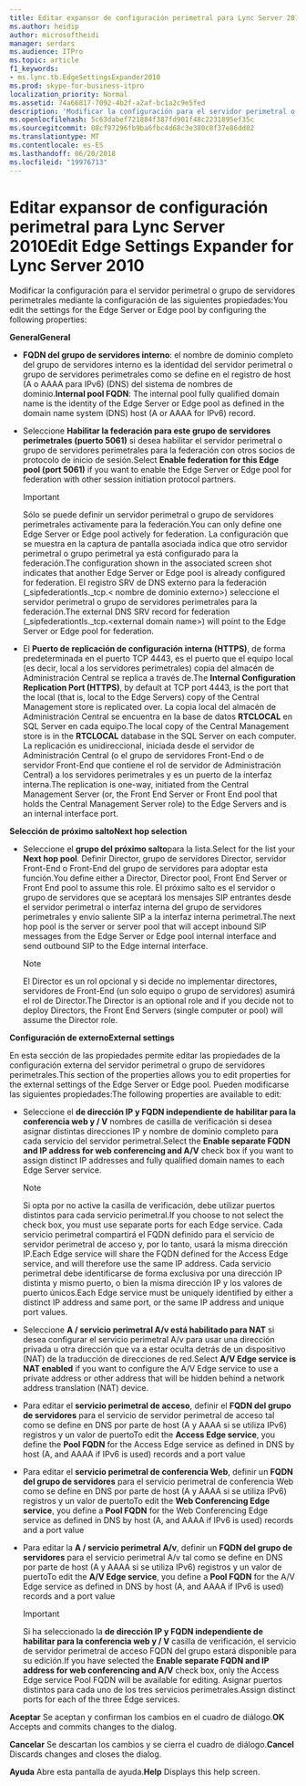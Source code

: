 ```yaml
---
title: Editar expansor de configuración perimetral para Lync Server 2010
ms.author: heidip
author: microsoftheidi
manager: serdars
ms.audience: ITPro
ms.topic: article
f1_keywords:
- ms.lync.tb.EdgeSettingsExpander2010
ms.prod: skype-for-business-itpro
localization_priority: Normal
ms.assetid: 74a66817-7092-4b2f-a2af-bc1a2c9e5fed
description: 'Modificar la configuración para el servidor perimetral o grupo de servidores perimetrales mediante la configuración de las siguientes propiedades:'
ms.openlocfilehash: 5c63dabef721884f387fd901f48c2231895ef35c
ms.sourcegitcommit: 08cf97296fb9ba6fbc4d68c3e380c8f37e86dd02
ms.translationtype: MT
ms.contentlocale: es-ES
ms.lasthandoff: 06/20/2018
ms.locfileid: "19976713"
---
```

# <a name="edit-edge-settings-expander-for-lync-server-2010"></a><span data-ttu-id="dad23-103">Editar expansor de configuración perimetral para Lync Server 2010</span><span class="sxs-lookup"><span data-stu-id="dad23-103">Edit Edge Settings Expander for Lync Server 2010</span></span>
 
<span data-ttu-id="dad23-104">Modificar la configuración para el servidor perimetral o grupo de servidores perimetrales mediante la configuración de las siguientes propiedades:</span><span class="sxs-lookup"><span data-stu-id="dad23-104">You edit the settings for the Edge Server or Edge pool by configuring the following properties:</span></span> 
  
 <span data-ttu-id="dad23-105">**General**</span><span class="sxs-lookup"><span data-stu-id="dad23-105">**General**</span></span>
  
- <span data-ttu-id="dad23-106">**FQDN del grupo de servidores interno**: el nombre de dominio completo del grupo de servidores interno es la identidad del servidor perimetral o grupo de servidores perimetrales como se define en el registro de host (A o AAAA para IPv6) (DNS) del sistema de nombres de dominio.</span><span class="sxs-lookup"><span data-stu-id="dad23-106">**Internal pool FQDN**: The internal pool fully qualified domain name is the identity of the Edge Server or Edge pool as defined in the domain name system (DNS) host (A or AAAA for IPv6) record.</span></span>
    
- <span data-ttu-id="dad23-107">Seleccione **Habilitar la federación para este grupo de servidores perimetrales (puerto 5061)** si desea habilitar el servidor perimetral o grupo de servidores perimetrales para la federación con otros socios de protocolo de inicio de sesión.</span><span class="sxs-lookup"><span data-stu-id="dad23-107">Select **Enable federation for this Edge pool (port 5061)** if you want to enable the Edge Server or Edge pool for federation with other session initiation protocol partners.</span></span>
    
    > [!IMPORTANT]
    > <span data-ttu-id="dad23-108">Sólo se puede definir un servidor perimetral o grupo de servidores perimetrales activamente para la federación.</span><span class="sxs-lookup"><span data-stu-id="dad23-108">You can only define one Edge Server or Edge pool actively for federation.</span></span> <span data-ttu-id="dad23-109">La configuración que se muestra en la captura de pantalla asociada indica que otro servidor perimetral o grupo perimetral ya está configurado para la federación.</span><span class="sxs-lookup"><span data-stu-id="dad23-109">The configuration shown in the associated screen shot indicates that another Edge Server or Edge pool is already configured for federation.</span></span> <span data-ttu-id="dad23-110">El registro SRV de DNS externo para la federación (_sipfederationtls._tcp.\< nombre de dominio externo\>) seleccione el servidor perimetral o grupo de servidores perimetrales para la federación.</span><span class="sxs-lookup"><span data-stu-id="dad23-110">The external DNS SRV record for federation (_sipfederationtls._tcp.\<external domain name\>) will point to the Edge Server or Edge pool for federation.</span></span> 
  
- <span data-ttu-id="dad23-111">El **Puerto de replicación de configuración interna (HTTPS)**, de forma predeterminada en el puerto TCP 4443, es el puerto que el equipo local (es decir, local a los servidores perimetrales) copia del almacén de Administración Central se replica a través de.</span><span class="sxs-lookup"><span data-stu-id="dad23-111">The **Internal Configuration Replication Port (HTTPS)**, by default at TCP port 4443, is the port that the local (that is, local to the Edge Servers) copy of the Central Management store is replicated over.</span></span> <span data-ttu-id="dad23-112">La copia local del almacén de Administración Central se encuentra en la base de datos **RTCLOCAL** en SQL Server en cada equipo.</span><span class="sxs-lookup"><span data-stu-id="dad23-112">The local copy of the Central Management store is in the **RTCLOCAL** database in the SQL Server on each computer.</span></span> <span data-ttu-id="dad23-113">La replicación es unidireccional, iniciada desde el servidor de Administración Central (o el grupo de servidores Front-End o de servidor Front-End que contiene el rol de servidor de Administración Central) a los servidores perimetrales y es un puerto de la interfaz interna.</span><span class="sxs-lookup"><span data-stu-id="dad23-113">The replication is one-way, initiated from the Central Management Server (or, the Front End Server or Front End pool that holds the Central Management Server role) to the Edge Servers and is an internal interface port.</span></span>
    
 <span data-ttu-id="dad23-114">**Selección de próximo salto**</span><span class="sxs-lookup"><span data-stu-id="dad23-114">**Next hop selection**</span></span>
  
- <span data-ttu-id="dad23-115">Seleccione el **grupo del próximo salto**para la lista.</span><span class="sxs-lookup"><span data-stu-id="dad23-115">Select for the list your **Next hop pool**.</span></span> <span data-ttu-id="dad23-116">Definir Director, grupo de servidores Director, servidor Front-End o Front-End del grupo de servidores para adoptar esta función.</span><span class="sxs-lookup"><span data-stu-id="dad23-116">You define either a Director, Director pool, Front End Server or Front End pool to assume this role.</span></span> <span data-ttu-id="dad23-117">El próximo salto es el servidor o grupo de servidores que se aceptará los mensajes SIP entrantes desde el servidor perimetral o interfaz interna del grupo de servidores perimetrales y envío saliente SIP a la interfaz interna perimetral.</span><span class="sxs-lookup"><span data-stu-id="dad23-117">The next hop pool is the server or server pool that will accept inbound SIP messages from the Edge Server or Edge pool internal interface and send outbound SIP to the Edge internal interface.</span></span>
    
    > [!NOTE]
    > <span data-ttu-id="dad23-118">El Director es un rol opcional y si decide no implementar directores, servidores de Front-End (un solo equipo o grupo de servidores) asumirá el rol de Director.</span><span class="sxs-lookup"><span data-stu-id="dad23-118">The Director is an optional role and if you decide not to deploy Directors, the Front End Servers (single computer or pool) will assume the Director role.</span></span> 
  
 <span data-ttu-id="dad23-119">**Configuración de externo**</span><span class="sxs-lookup"><span data-stu-id="dad23-119">**External settings**</span></span>
  
<span data-ttu-id="dad23-120">En esta sección de las propiedades permite editar las propiedades de la configuración externa del servidor perimetral o grupo de servidores perimetrales.</span><span class="sxs-lookup"><span data-stu-id="dad23-120">This section of the properties allows you to edit properties for the external settings of the Edge Server or Edge pool.</span></span> <span data-ttu-id="dad23-121">Pueden modificarse las siguientes propiedades:</span><span class="sxs-lookup"><span data-stu-id="dad23-121">The following properties are available to edit:</span></span>
  
- <span data-ttu-id="dad23-122">Seleccione el **de dirección IP y FQDN independiente de habilitar para la conferencia web y / V** nombres de casilla de verificación si desea asignar distintas direcciones IP y nombre de dominio completo para cada servicio del servidor perimetral.</span><span class="sxs-lookup"><span data-stu-id="dad23-122">Select the **Enable separate FQDN and IP address for web conferencing and A/V** check box if you want to assign distinct IP addresses and fully qualified domain names to each Edge Server service.</span></span>
    
    > [!NOTE]
    > <span data-ttu-id="dad23-123">Si opta por no active la casilla de verificación, debe utilizar puertos distintos para cada servicio perimetral.</span><span class="sxs-lookup"><span data-stu-id="dad23-123">If you choose to not select the check box, you must use separate ports for each Edge service.</span></span> <span data-ttu-id="dad23-124">Cada servicio perimetral compartirá el FQDN definido para el servicio de servidor perimetral de acceso y, por lo tanto, usará la misma dirección IP.</span><span class="sxs-lookup"><span data-stu-id="dad23-124">Each Edge service will share the FQDN defined for the Access Edge service, and will therefore use the same IP address.</span></span> <span data-ttu-id="dad23-125">Cada servicio perimetral debe identificarse de forma exclusiva por una dirección IP distinta y mismo puerto, o bien la misma dirección IP y los valores de puerto únicos.</span><span class="sxs-lookup"><span data-stu-id="dad23-125">Each Edge service must be uniquely identified by either a distinct IP address and same port, or the same IP address and unique port values.</span></span> 
  
- <span data-ttu-id="dad23-126">Seleccione **A / servicio perimetral A/v está habilitado para NAT** si desea configurar el servicio perimetral A/v para usar una dirección privada u otra dirección que va a estar oculta detrás de un dispositivo (NAT) de la traducción de direcciones de red.</span><span class="sxs-lookup"><span data-stu-id="dad23-126">Select **A/V Edge service is NAT enabled** if you want to configure the A/V Edge service to use a private address or other address that will be hidden behind a network address translation (NAT) device.</span></span>
    
- <span data-ttu-id="dad23-127">Para editar el **servicio perimetral de acceso**, definir el **FQDN del grupo de servidores** para el servicio de servidor perimetral de acceso tal como se define en DNS por parte de host (A y AAAA si se utiliza IPv6) registros y un valor de puerto</span><span class="sxs-lookup"><span data-stu-id="dad23-127">To edit the **Access Edge service**, you define the **Pool FQDN** for the Access Edge service as defined in DNS by host (A, and AAAA if IPv6 is used) records and a port value</span></span>
    
- <span data-ttu-id="dad23-128">Para editar el **servicio perimetral de conferencia Web**, definir un **FQDN del grupo de servidores** para el servicio perimetral de conferencia Web como se define en DNS por parte de host (A y AAAA si se utiliza IPv6) registros y un valor de puerto</span><span class="sxs-lookup"><span data-stu-id="dad23-128">To edit the **Web Conferencing Edge service**, you define a **Pool FQDN** for the Web Conferencing Edge service as defined in DNS by host (A, and AAAA if IPv6 is used) records and a port value</span></span>
    
- <span data-ttu-id="dad23-129">Para editar la **A / servicio perimetral A/v**, definir un **FQDN del grupo de servidores** para el servicio perimetral A/v tal como se define en DNS por parte de host (A y AAAA si se utiliza IPv6) registros y un valor de puerto</span><span class="sxs-lookup"><span data-stu-id="dad23-129">To edit the **A/V Edge service**, you define a **Pool FQDN** for the A/V Edge service as defined in DNS by host (A, and AAAA if IPv6 is used) records and a port value</span></span>
    
    > [!IMPORTANT]
    > <span data-ttu-id="dad23-130">Si ha seleccionado la **de dirección IP y FQDN independiente de habilitar para la conferencia web y / V** casilla de verificación, el servicio de servidor perimetral de acceso FQDN del grupo estará disponible para su edición.</span><span class="sxs-lookup"><span data-stu-id="dad23-130">If you have selected the **Enable separate FQDN and IP address for web conferencing and A/V** check box, only the Access Edge service Pool FQDN will be available for editing.</span></span> <span data-ttu-id="dad23-131">Asignar puertos distintos para cada uno de los tres servicios perimetrales.</span><span class="sxs-lookup"><span data-stu-id="dad23-131">Assign distinct ports for each of the three Edge services.</span></span>
  
 <span data-ttu-id="dad23-132">**Aceptar** Se aceptan y confirman los cambios en el cuadro de diálogo.</span><span class="sxs-lookup"><span data-stu-id="dad23-132">**OK** Accepts and commits changes to the dialog.</span></span>
  
 <span data-ttu-id="dad23-133">**Cancelar** Se descartan los cambios y se cierra el cuadro de diálogo.</span><span class="sxs-lookup"><span data-stu-id="dad23-133">**Cancel** Discards changes and closes the dialog.</span></span>
  
 <span data-ttu-id="dad23-134">**Ayuda** Abre esta pantalla de ayuda.</span><span class="sxs-lookup"><span data-stu-id="dad23-134">**Help** Displays this help screen.</span></span>
  

